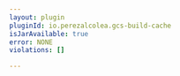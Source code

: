 ```yaml
---
layout: plugin
pluginId: io.perezalcolea.gcs-build-cache
isJarAvailable: true
error: NONE
violations: []

---
```

